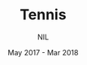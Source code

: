 ---
title: Tennis
subtitle: NIL
layout: default
modal-id: 8
date: May 2017 - Mar 2018
img: tennis1.jpg
thumbnail: tennis1.jpg
long_img: tennis_stitched.jpg
alt: image-alt
project-date: May 2017 - Mar 2018
img_num: 3
client: SUTD
img_prefix: tennis
community: SUTD Tennis 5th Row, UT Ludia
category: Co-corricular Activities
description:
    <p align="left">
        Actively attended training sessions and represented SUTD in Singapore University Games (SUniG). Joined the tennis student club Ludia during the exchange at University of Twente, where I had great time playing with friends from different countries during the weekly sessions.</p>
---